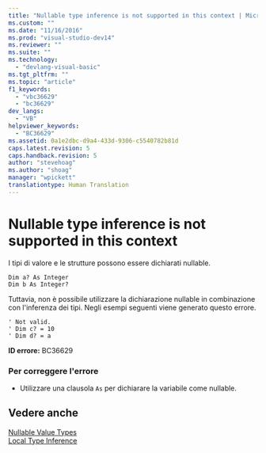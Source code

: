 ```yaml
---
title: "Nullable type inference is not supported in this context | Microsoft Docs"
ms.custom: ""
ms.date: "11/16/2016"
ms.prod: "visual-studio-dev14"
ms.reviewer: ""
ms.suite: ""
ms.technology: 
  - "devlang-visual-basic"
ms.tgt_pltfrm: ""
ms.topic: "article"
f1_keywords: 
  - "vbc36629"
  - "bc36629"
dev_langs: 
  - "VB"
helpviewer_keywords: 
  - "BC36629"
ms.assetid: 0a1e2dbc-d9a4-433d-9306-c5540782b81d
caps.latest.revision: 5
caps.handback.revision: 5
author: "stevehoag"
ms.author: "shoag"
manager: "wpickett"
translationtype: Human Translation
---
```

# Nullable type inference is not supported in this context
I tipi di valore e le strutture possono essere dichiarati nullable.  
  
```vb#  
Dim a? As Integer  
Dim b As Integer?  
```  
  
 Tuttavia, non è possibile utilizzare la dichiarazione nullable in combinazione con l'inferenza dei tipi.  Negli esempi seguenti viene generato questo errore.  
  
```vb#  
' Not valid.  
' Dim c? = 10  
' Dim d? = a  
```  
  
 **ID errore:** BC36629  
  
### Per correggere l'errore  
  
-   Utilizzare una clausola `As` per dichiarare la variabile come nullable.  
  
## Vedere anche  
 [Nullable Value Types](../../../visual-basic/programming-guide/language-features/data-types/nullable-value-types.md)   
 [Local Type Inference](../../../visual-basic/programming-guide/language-features/variables/local-type-inference.md)